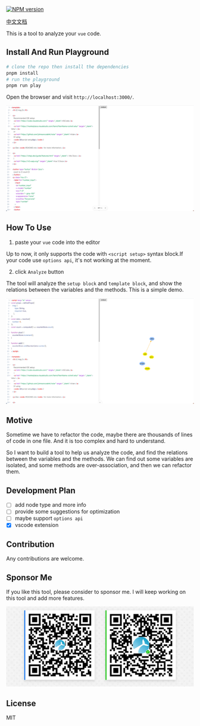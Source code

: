 [![NPM version](https://img.shields.io/npm/v/vue-hook-optimizer?color=a1b858&label=)](https://www.npmjs.com/package/vue-hook-optimizer)

[中文文档](./README_cn.md)

This is a tool to analyze your `vue` code.

## Install And Run Playground

```bash
# clone the repo then install the dependencies
pnpm install
# run the playground
pnpm run play
```

Open the browser and visit `http://localhost:3000/`.

![playground](./images/playground1.png)

## How To Use

1. paste your `vue` code into the editor

Up to now, it only supports the code with `<script setup>` syntax block.If your code use `options api`, it's not working at the moment.

2. click `Analyze` button

The tool will analyze the `setup block` and `template block`, and show the relations between the variables and the methods. This is a simple demo.

![demo](./images/demo1.png)

## Motive

Sometime we have to refactor the code, maybe there are thousands of lines of code in one file. And it is too complex and hard to understand.

So I want to build a tool to help us analyze the code, and find the relations between the variables and the methods. We can find out some variables are isolated, and some methods are over-association, and then we can refactor them.

## Development Plan

- [ ] add node type and more info
- [ ] provide some suggestions for optimization
- [ ] maybe support `options api`
- [x] vscode extension

## Contribution

Any contributions are welcome. 

## Sponsor Me

If you like this tool, please consider to sponsor me. I will keep working on this tool and add more features.

![sponsor](./images/sponsor.png)

## License

MIT
